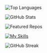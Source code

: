 ![Top Languages](https://github-readme-stats.vercel.app/api/top-langs/?username=AhmadAkmalFauzan&layout=compact&theme=radical)

![GitHub Stats](https://github-readme-stats.vercel.app/api?username=AhmadAkmalFauzan&show_icons=true&theme=dracula)

![Featured Repos](https://github-readme-stats.vercel.app/api/pin/?username=AhmadAkmalFauzan&repo=REPO_NAME&theme=dark)

[![My Skills](https://skillicons.dev/icons?i=kali,linux,php,html,css,cs,py)](https://skillicons.dev)

![GitHub Streak](https://streak-stats.demolab.com/?user=AhmadAkmalFauzan&theme=highcontrast)


